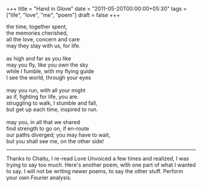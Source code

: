+++
title = "Hand in Glove"
date = "2011-05-20T00:00:00+05:30"
tags = ["life", "love", "me", "poem"]
draft = false
+++

<p class="verse">
the time, together spent,<br />
the memories cherished,<br />
all the love, concern and care<br />
may they stay with us, for life.<br />
<br />
as high and far as you like<br />
may you fly, like you own the sky<br />
while I fumble, with my flying guide<br />
I see the world, through your eyes<br />
<br />
may you run, with all your might<br />
as if, fighting for life, you are.<br />
struggling to walk, I stumble and fall,<br />
but get up each time, inspired to run.<br />
<br />
may you, in all that we shared<br />
find strength to go on, if en-route<br />
our paths diverged; you may have to wait,<br />
but you shall see me, on the other side!<br />
</p>

---

Thanks to Chaitu, I re-read Love Unvoiced a few times and
realized, I was trying to say too much. Here's another poem,
with one part of what I wanted to say. I will not be writing
newer poems, to say the other stuff. Perform your own Fourier
analysis.
